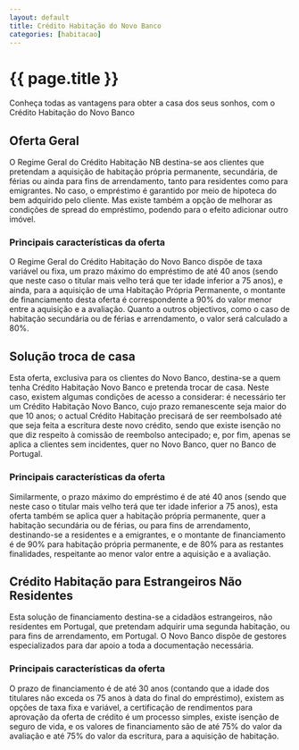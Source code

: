 ```yaml
---
layout: default
title: Crédito Habitação do Novo Banco
categories: [habitacao]
---
```


# {{ page.title }}

Conheça todas as vantagens para obter a casa dos seus sonhos, com o Crédito Habitação do Novo Banco

## Oferta Geral

O Regime Geral do Crédito Habitação NB destina-se aos clientes que pretendam a aquisição de habitação própria permanente, secundária, de férias ou ainda para fins de arrendamento, tanto para residentes como para emigrantes. No caso, o empréstimo é garantido por meio de hipoteca do bem adquirido pelo cliente. Mas existe também a opção de melhorar as condições de spread do empréstimo, podendo para o efeito adicionar outro imóvel.

### Principais características da oferta

O Regime Geral do Crédito Habitação do Novo Banco dispõe de taxa variável ou fixa, um prazo máximo do empréstimo de até 40 anos (sendo que neste caso o titular mais velho terá que ter idade inferior a 75 anos), e ainda, para a aquisição de uma Habitação Própria Permanente, o montante de financiamento desta oferta é correspondente a 90% do valor menor entre a aquisição e a avaliação. Quanto a outros objectivos, como o caso de habitação secundária ou de férias e arrendamento, o valor será calculado a 80%.

## Solução troca de casa

Esta oferta, exclusiva para os clientes do Novo Banco, destina-se a quem tenha Crédito Habitação Novo Banco e pretenda trocar de casa. Neste caso, existem algumas condições de acesso a considerar: é necessário ter um Crédito Habitação Novo Banco, cujo prazo remanescente seja maior do que 10 anos; o actual Crédito Habitação precisará de ser reembolsado até que seja feita a escritura deste novo crédito, sendo que existe isenção no que diz respeito à comissão de reembolso antecipado; e, por fim, apenas se aplica a clientes sem incidentes, quer no Novo Banco, quer no Banco de Portugal.

### Principais características da oferta

Similarmente, o prazo máximo do empréstimo é de até 40 anos (sendo que neste caso o titular mais velho terá que ter idade inferior a 75 anos), esta oferta também se aplica quer a habitação própria permanente, quer a habitação secundária ou de férias, ou para fins de arrendamento, destinando-se a residentes e a emigrantes, e o montante de financiamento é de 90% para habitação própria permanente, e de 80% para as restantes finalidades, respeitante ao menor valor entre a aquisição e a avaliação.

## Crédito Habitação para Estrangeiros Não Residentes

Esta solução de financiamento destina-se a cidadãos estrangeiros, não residentes em Portugal, que pretendam adquirir uma segunda habitação, ou para fins de arrendamento, em Portugal. O Novo Banco dispõe de gestores especializados para dar apoio a toda a documentação necessária.

### Principais características da oferta

O prazo de financiamento é de até 30 anos (contando que a idade dos titulares não exceda os 75 anos à data do final do empréstimo), existem as opções de taxa fixa e variável, a certificação de rendimentos para aprovação da oferta de crédito é um processo simples, existe isenção de seguro de vida, e os valores de financiamento são de até 75% do valor da avaliação e até 75% do valor da escritura, para a aquisição de habitação.
